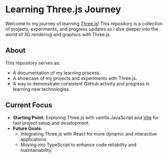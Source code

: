 # Learning Three.js Journey

Welcome to my journey of learning [Three.js](https://threejs.org/)! This repository is a collection of projects, experiments, and progress updates as I dive deeper into the world of 3D rendering and graphics with Three.js.

## About

This repository serves as:
- A documentation of my learning process.
- A showcase of my projects and experiments with Three.js.
- A way to demonstrate consistent GitHub activity and progress in learning new technologies.

## Current Focus

- **Starting Point:** Exploring Three.js with vanilla JavaScript and [Vite](https://vitejs.dev/) for fast project setup and development.
- **Future Goals:**
  - Integrating Three.js with React for more dynamic and interactive applications.
  - Moving into TypeScript to enhance code reliability and maintainability.